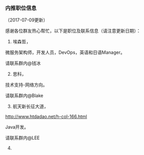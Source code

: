 ### 内推职位信息
（2017-07-09更新）

感谢各位群友热心帮忙，以下是职位及联系信息（请注意更新日期）：

1. 埃森哲， 

微服务架构师，开发人员，DevOps，英语和日语Manager。

请联系群内@钱冰


2. 思科，

技术支持-网络方向。 

请联系群内@Blake


3. 航天新长征大道， 

http://www.htdadao.net/h-col-166.html

Java开发。 

请联系群内@LEE


4. 















